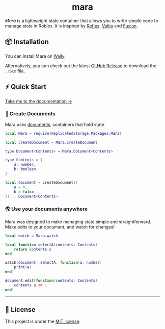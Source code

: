 <div align="center">

# mara

</div>

_Mara_ is a lightweight state container that allows you to write simple code to manage state in Roblox.
It is inspired by [Reflex](https://littensy.github.io/reflex/), [Valtio](https://valtio.pmnd.rs/) and [Fusion](https://elttob.uk/Fusion/0.2/).

## 📦 Installation

You can install Mara on [Wally](https://wally.run/package/tracyspells/mara).

Alternatively, you can check out the latest [GitHub Release](https://github.com/tracyspells/mara/releases) to download the `.rbxm` file.

## ⚡️ Quick Start

[Take me to the documentation →](https://tracyspells.github.io/mara)

### 📃 Create Documents

Mara uses [documents](https://tracyspells.github.io/mara/reference/create-document/document/), containers that hold state.

```lua
local Mara = require(ReplicatedStorage.Packages.Mara)

local createDocument = Mara.createDocument

type Document<Contents> = Mara.Document<Contents>

type Contents = {
    a: number,
    b: boolean
}

local document = createDocument({
    a = 0,
    b = false
}) :: Document<Contents>
```

### 🌎 Use your documents anywhere

Mara was designed to make managing state simple and straightforward. Make edits to your document, and watch for changes!

```lua
local watch = Mara.watch

local function selectA(contents: Contents)
    return contents.a
end

watch(document, selectA, function(a: number)
    print(a)
end)

document:edit(function(contents: Contents)
    contents.a += 1
end)
```

---

## 📝 License

This project is under the [MIT license](LICENSE.md).
